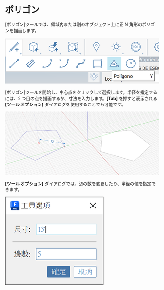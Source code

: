 # ポリゴン

[ポリゴン]ツールでは、領域内または別のオブジェクト上に正 N 角形のポリゴンを描画します。

![](<../.gitbook/assets/image (9) (1).png>)

[ポリゴン]ツールを開始し、中心点をクリックして選択します。半径を指定するには、2 つ目の点を描画するか、寸法を入力します。**[Tab]** を押すと表示される **[ツール オプション]** ダイアログを使用することでも可能です。

![](<../.gitbook/assets/image (7) (1).png>)

**[ツール オプション]** ダイアログでは、辺の数を変更したり、半径の値を指定できます。

![](<../.gitbook/assets/image (13) (1).png>)
